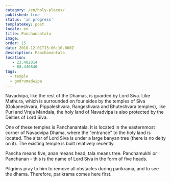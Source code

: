 ```yaml
---
category: /en/holy-places/
published: true
status: 'in progress'
templateKey: post
locale: en
title: Panchanantala
image:
order: 15
date: 2018-12-01T15:06:10.000Z
description: Panchanantala
location:
   - 23.402014
   - 88.446840
tags:
  - temple
  - godrumadwipa
---
```

Navadvipa, like the rest of the Dhamas, is guarded by Lord Siva. Like Mathura, which is surrounded on four sides by the temples of Siva (Gokaneshvara, Pippaleshvara, Rangeshvara and Bhuteshvara temples), like Puri and Vraja Mandala, the holy land of Navadvipa is also protected by the Deities of Lord Siva.

One of these temples is Panchanantala. It is located in the easternmost corner of Navadvipa Dhama, where the "entrance" to the holy land is located. The altar of Lord Siva is under a large banyan tree (there is no deity on it). The existing temple is built relatively recently.

Pancha means five, anan means head, tala means tree. Panchamukhi or Panchanan - this is the name of Lord Siva in the form of five heads.

Pilgrims pray to him to remove all obstacles during parikrama, and to see the dhama. Therefore, parikrama comes here first.

<tbd locale="en" url="mailto:haribol@mayapur.live"></tbd>
